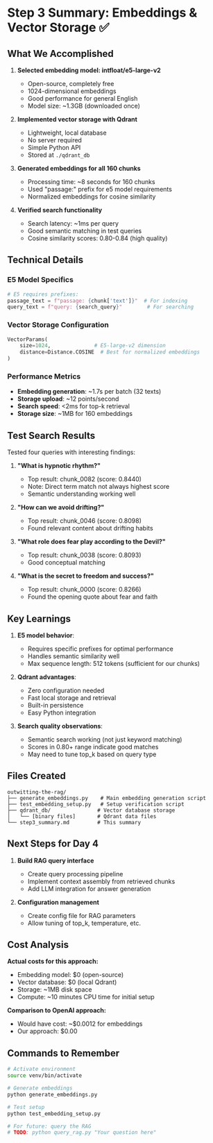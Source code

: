 # Step 3 Summary: Embeddings & Vector Storage ✅

## What We Accomplished

1. **Selected embedding model: intfloat/e5-large-v2**
   - Open-source, completely free
   - 1024-dimensional embeddings
   - Good performance for general English
   - Model size: ~1.3GB (downloaded once)

2. **Implemented vector storage with Qdrant**
   - Lightweight, local database
   - No server required
   - Simple Python API
   - Stored at `./qdrant_db`

3. **Generated embeddings for all 160 chunks**
   - Processing time: ~8 seconds for 160 chunks
   - Used "passage:" prefix for e5 model requirements
   - Normalized embeddings for cosine similarity

4. **Verified search functionality**
   - Search latency: ~1ms per query
   - Good semantic matching in test queries
   - Cosine similarity scores: 0.80-0.84 (high quality)

## Technical Details

### E5 Model Specifics
```python
# E5 requires prefixes:
passage_text = f"passage: {chunk['text']}"  # For indexing
query_text = f"query: {search_query}"        # For searching
```

### Vector Storage Configuration
```python
VectorParams(
    size=1024,              # E5-large-v2 dimension
    distance=Distance.COSINE  # Best for normalized embeddings
)
```

### Performance Metrics
- **Embedding generation**: ~1.7s per batch (32 texts)
- **Storage upload**: ~12 points/second
- **Search speed**: <2ms for top-k retrieval
- **Storage size**: ~1MB for 160 embeddings

## Test Search Results

Tested four queries with interesting findings:

1. **"What is hypnotic rhythm?"**
   - Top result: chunk_0082 (score: 0.8440)
   - Note: Direct term match not always highest score
   - Semantic understanding working well

2. **"How can we avoid drifting?"**
   - Top result: chunk_0046 (score: 0.8098)
   - Found relevant content about drifting habits

3. **"What role does fear play according to the Devil?"**
   - Top result: chunk_0038 (score: 0.8093)
   - Good conceptual matching

4. **"What is the secret to freedom and success?"**
   - Top result: chunk_0000 (score: 0.8266)
   - Found the opening quote about fear and faith

## Key Learnings

1. **E5 model behavior**:
   - Requires specific prefixes for optimal performance
   - Handles semantic similarity well
   - Max sequence length: 512 tokens (sufficient for our chunks)

2. **Qdrant advantages**:
   - Zero configuration needed
   - Fast local storage and retrieval
   - Built-in persistence
   - Easy Python integration

3. **Search quality observations**:
   - Semantic search working (not just keyword matching)
   - Scores in 0.80+ range indicate good matches
   - May need to tune top_k based on query type

## Files Created

```
outwitting-the-rag/
├── generate_embeddings.py    # Main embedding generation script
├── test_embedding_setup.py   # Setup verification script
├── qdrant_db/               # Vector database storage
│   └── [binary files]       # Qdrant data files
└── step3_summary.md         # This summary
```

## Next Steps for Day 4

1. **Build RAG query interface**
   - Create query processing pipeline
   - Implement context assembly from retrieved chunks
   - Add LLM integration for answer generation

2. **Configuration management**
   - Create config file for RAG parameters
   - Allow tuning of top_k, temperature, etc.

## Cost Analysis

**Actual costs for this approach:**
- Embedding model: $0 (open-source)
- Vector database: $0 (local Qdrant)
- Storage: ~1MB disk space
- Compute: ~10 minutes CPU time for initial setup

**Comparison to OpenAI approach:**
- Would have cost: ~$0.0012 for embeddings
- Our approach: $0.00

## Commands to Remember

```bash
# Activate environment
source venv/bin/activate

# Generate embeddings
python generate_embeddings.py

# Test setup
python test_embedding_setup.py

# For future: query the RAG
# TODO: python query_rag.py "Your question here"
```